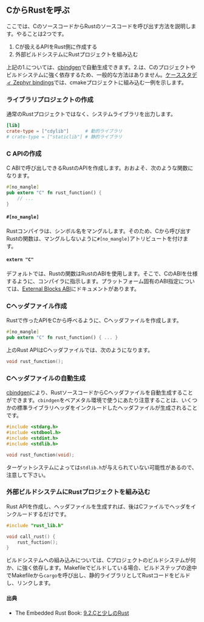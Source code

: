 ## CからRustを呼ぶ

ここでは、CのソースコードからRustのソースコードを呼び出す方法を説明します。やることは2つです。

1. Cが扱えるAPIをRust側に作成する
2. 外部ビルドシステムにRustプロジェクトを組み込む

上記の1.については、[cbindgen]で自動生成できます。2.は、Cのプロジェクトやビルドシステムに強く依存するため、一般的な方法はありません。[ケーススタディ Zephyr bindings]では、cmakeプロジェクトに組み込む一例を示します。

[cbindgen]: https://github.com/eqrion/cbindgen
[ケーススタディ Zephyr bindings]: ./zephyr-bindings.md

### ライブラリプロジェクトの作成

通常のRustプロジェクトではなく、システムライブラリを出力します。

```toml
[lib]
crate-type = ["cdylib"]      # 動的ライブラリ
# crate-type = ["staticlib"] # 静的ライブラリ
```

### C APIの作成

C ABIで呼び出しできるRustのAPIを作成します。おおよそ、次のような関数になります。

```rust
#[no_mangle]
pub extern "C" fn rust_function() {
    // ...
}
```

#### `#[no_mangle]`

Rustコンパイラは、シンボル名をマングルします。そのため、Cから呼び出すRustの関数は、マングルしないように`#[no_mangle]`アトリビュートを付けます。

#### `extern "C"`

デフォルトでは、Rustの関数はRustのABIを使用します。そこで、CのABIを仕様するように、コンパイラに指示します。プラットフォーム固有のABI指定については、[External Blocks ABI]にドキュメントがあります。

[External Blocks ABI]: https://doc.rust-lang.org/reference/items/external-blocks.html#abi

### Cヘッダファイル作成

Rustで作ったAPIをCから呼べるように、Cヘッダファイルを作成します。

```rust
#[no_mangle]
pub extern "C" fn rust_function() { ... }
```

上のRust APIはCヘッダファイルでは、次のようになります。

```c
void rust_function();
```

### Cヘッダファイルの自動生成

[cbindgen]により、RustソースコードからCヘッダファイルを自動生成することができます。`cbindgen`をベアメタル環境で使うにあたり注意することは、いくつかの標準ライブラリヘッダをインクルードしたヘッダファイルが生成されることです。

```c
#include <stdarg.h>
#include <stdbool.h>
#include <stdint.h>
#include <stdlib.h>

void rust_function(void);
```

ターゲットシステムによっては`stdlib.h`が与えられていない可能性があるので、注意して下さい。

### 外部ビルドシステムにRustプロジェクトを組み込む

Rust APIを作成し、ヘッダファイルを生成すれば、後はCファイルでヘッダをインクルードするだけです。

```c
#include "rust_lib.h"

void call_rust() {
    rust_fuction();
}
```

ビルドシステムへの組み込みについては、Cプロジェクトのビルドシステムが何か、に強く依存します。Makefileでビルドしている場合、ビルドステップの途中でMakefileから`cargo`を呼び出し、静的ライブラリとしてRustコードをビルドし、リンクします。

#### 出典

- The Embedded Rust Book: [9.2.Cと少しのRust]

[9.2.Cと少しのRust]: https://tomoyuki-nakabayashi.github.io/book/interoperability/rust-with-c.html